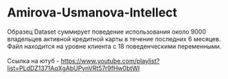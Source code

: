 # Amirova-Usmanova-Intellect
Образец Dataset суммирует поведение использования около 9000 владельцев активной кредитной карты в течение последних 6 месяцев. Файл находится на уровне клиента с 18 поведенческими переменными. <br>
<br>
Ссылка на ютуб - https://www.youtube.com/playlist?list=PLdDZ1371AqXgAbUPynVRt57r9fHw0btWI 

